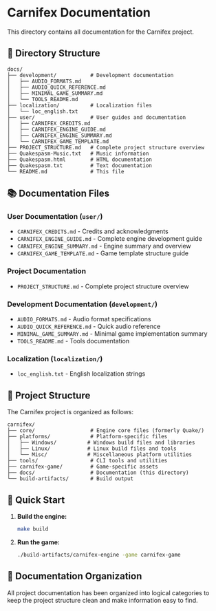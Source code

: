 # Carnifex Documentation

This directory contains all documentation for the Carnifex project.

## 📁 Directory Structure

```
docs/
├── development/           # Development documentation
│   ├── AUDIO_FORMATS.md
│   ├── AUDIO_QUICK_REFERENCE.md
│   ├── MINIMAL_GAME_SUMMARY.md
│   └── TOOLS_README.md
├── localization/          # Localization files
│   └── loc_english.txt
├── user/                  # User guides and documentation
│   ├── CARNIFEX_CREDITS.md
│   ├── CARNIFEX_ENGINE_GUIDE.md
│   ├── CARNIFEX_ENGINE_SUMMARY.md
│   └── CARNIFEX_GAME_TEMPLATE.md
├── PROJECT_STRUCTURE.md   # Complete project structure overview
├── Quakespasm-Music.txt   # Music information
├── Quakespasm.html        # HTML documentation
├── Quakespasm.txt         # Text documentation
└── README.md              # This file
```

## 📚 Documentation Files

### User Documentation (`user/`)
- `CARNIFEX_CREDITS.md` - Credits and acknowledgments
- `CARNIFEX_ENGINE_GUIDE.md` - Complete engine development guide
- `CARNIFEX_ENGINE_SUMMARY.md` - Engine summary and overview
- `CARNIFEX_GAME_TEMPLATE.md` - Game template structure guide

### Project Documentation
- `PROJECT_STRUCTURE.md` - Complete project structure overview

### Development Documentation (`development/`)
- `AUDIO_FORMATS.md` - Audio format specifications
- `AUDIO_QUICK_REFERENCE.md` - Quick audio reference
- `MINIMAL_GAME_SUMMARY.md` - Minimal game implementation summary
- `TOOLS_README.md` - Tools documentation

### Localization (`localization/`)
- `loc_english.txt` - English localization strings

## 🎯 Project Structure

The Carnifex project is organized as follows:

```
carnifex/
├── core/                  # Engine core files (formerly Quake/)
├── platforms/             # Platform-specific files
│   ├── Windows/          # Windows build files and libraries
│   ├── Linux/            # Linux build files and tools
│   └── Misc/             # Miscellaneous platform utilities
├── tools/                 # CLI tools and utilities
├── carnifex-game/         # Game-specific assets
├── docs/                  # Documentation (this directory)
└── build-artifacts/       # Build output
```

## 🚀 Quick Start

1. **Build the engine:**
   ```bash
   make build
   ```

2. **Run the game:**
   ```bash
   ./build-artifacts/carnifex-engine -game carnifex-game
   ```

## 📖 Documentation Organization

All project documentation has been organized into logical categories to keep the project structure clean and make information easy to find.
